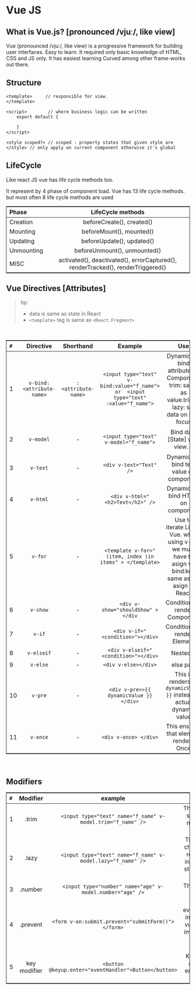 # Vue JS
    
## What is Vue.js? [pronounced /vjuː/, like view]

Vue (pronounced /vjuː/, like view) is a progressive framework for building user interfaces. Easy to learn. It required only basic knowledge of HTML, CSS and JS only. It has easiest learning Curved among other frame-works out there.

## Structure 
```
<template>     // responsible for view.
</template>

<script>        // where business logic can be written
    export default {

    }
</script>

<style scoped?> // scoped : property states that given style are 
</style> // only apply on current component otherwise it's global

```
## LifeCycle
Like react JS vue has life cycle methods too.

It represent by 4 phase of component load. Vue has 13 life cycle methods. but most often 8 life cycle methods are used




Phase|LifeCycle methods
--- | --- 
Creation | beforeCreate(), created()
Mounting | beforeMount(), mounted()
Updating | beforeUpdate(), updated()
Unmounting | beforeUnmount(), unmounted()
MISC | activated(), deactivated(), errorCaptured(), renderTracked(), renderTriggered()


## Vue Directives [Attributes]

>  tip:  
> - data is same as state in React
> - `<template>` tag is same as `<React.Fragment>`

<br>

`#` | Directive | Shorthand | Example | Use | Extra
--- | --- | --- | --- | --- | --- 
1 | `v-bind:<attribute-name>` | `:<attribute-name>` | <div> `<input type="text" v-bind:value="f_name">  or  <input type="text" :value="f_name">`</div> | Dynamically bind attribute on Component. trim: same as value.trim(). lazy: set data on lose focus | `<input type="text" v-bind:value.trim.lazy="f_name">`
2 | `v-model` | - | `<input type="text" v-model="f_name">` | Bind data [State] with view. v  |  `<input type="text" v-model.trim="f_name"> or <input type="text" v-model.trim.lazy="f_name">`  
3 | `v-text`| - | `<div v-text="Text" />`| Dynamically bind text value on component | -
4 | `v-html`| - | `<div v-html="<h2>Text</h2>" />`| Dynamically bind HTML on component | -
5 | `v-for`| - |`<template v-for="(item, index )in items" > </template>`| Use to iterate List in Vue. while using v-for we must have to asign v-bind:key same as we asign in React | - 
6 | `v-show` | - | `<div v-show="shouldShow" ></div` | Conditionally render Component | -
7 | `v-if` | - | `<div v-if="<condition>"></div>` | Conditionally render Element | -
8 | `v-elseif` | - | `<div v-elseif="<condition>"></div>` | Nested if  | - 
9 | `v-else` | -  |`<div v-else></div>`| else part | -
10 | `v-pre` | - | `<div v-pre>>{{ dynamicValue }}</div>` | This is renders `{{ dynamicValue }}` instead of actual dynamic value | -
11 | `v-once` | - | `<div v-once> </div>` | This ensures that element renders Once | -
 
 </br>

## Modifiers

`#` | Modifier | example | use
--- | --- | --- | ---
1 | .trim | `<input type="text" name="f_name" v-model.trim="f_name" />` | This will ignore white-space in input so no need to take care of blank data.
2 | .lazy | `<input type="text" name="f_name" v-model.lazy="f_name" />` | This will ensure input change not cause re-render onChange of input, it will reflect on state after input focus lose.
3 | .number | `<input type="number" name="age" v-model.number="age" />` | This will add input text number in state.
4 | .prevent | `<form v-on:submit.prevent="submitForm()"></form>` | This is act as event.preventDefault() in submit form event. vue  will automatically invoke preventDefault by using .prevent modifier.
5 | key modifier | `<button @keyup.enter="eventHandler">Button</button>` | Key modifier provide all keys including [ enter, alt, cntl, shift, .. etc. ]





<style>
    table {
        text-align: center;
        width: 100%;
        border: 1px solid;
    }

    th {
        text-align: center;
    }

    th:first-child {
        text-align: left;
    }



    td:first-child {
        text-align: left;
    }
</style>
